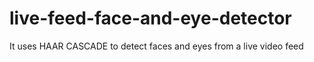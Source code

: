 # live-feed-face-and-eye-detector
It uses HAAR CASCADE to detect faces and eyes from a live video feed
